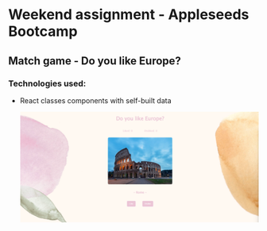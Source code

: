 # Weekend assignment - Appleseeds Bootcamp

## Match game - Do you like Europe?

### Technologies used:

- React classes components with self-built data

  ![Website screenshot](./src/Screenshot.png)



